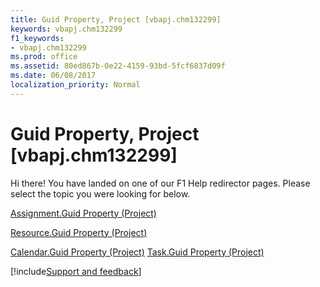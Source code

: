 ```yaml
---
title: Guid Property, Project [vbapj.chm132299]
keywords: vbapj.chm132299
f1_keywords:
- vbapj.chm132299
ms.prod: office
ms.assetid: 80ed867b-0e22-4159-93bd-5fcf6837d09f
ms.date: 06/08/2017
localization_priority: Normal
---
```



# Guid Property, Project [vbapj.chm132299]

Hi there! You have landed on one of our F1 Help redirector pages. Please select the topic you were looking for below.

[Assignment.Guid Property (Project)](https://msdn.microsoft.com/library/c6db05fe-e2f1-edb7-e622-5b2d5e791237%28Office.15%29.aspx)

[Resource.Guid Property (Project)](https://msdn.microsoft.com/library/ff5bd208-b6eb-3226-8935-b25e2635a278%28Office.15%29.aspx)

[Calendar.Guid Property (Project)](https://msdn.microsoft.com/library/08230f82-fd1b-ef99-18e3-f6be75c3d2a8%28Office.15%29.aspx)
[Task.Guid Property (Project)](https://msdn.microsoft.com/library/0a40e2ac-86a7-0e9d-17d7-7b187b32952c%28Office.15%29.aspx)

[!include[Support and feedback](~/includes/feedback-boilerplate.md)]